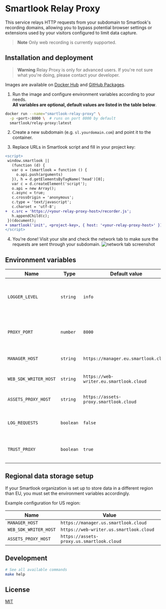# Smartlook Relay Proxy

This service relays HTTP requests from your subdomain to
Smartlook's recording domains, allowing you to bypass potential
browser settings or extensions used by your visitors configured to limit data capture.

> **Note**
> Only web recording is currently supported.

## Installation and deployment

> **Warning**
> Relay Proxy is only for advanced users. If you're not sure what you're doing, please contact your developer.

Images are available on [Docker Hub](https://hub.docker.com/r/smartlook/relay-proxy) and [GitHub Packages](https://github.com/smartlook/smartlook-relay-proxy/pkgs/container/relay-proxy).

1. Run the image and configure environment variables according to your needs.  
   **All variables are optional, default values are listed in the table below**.

```bash
docker run --name="smartlook-relay-proxy" \
  -p <port>:8000 \  # runs on port 8000 by default
  smartlook/relay-proxy:latest
```

2. Create a new subdomain (e.g. `sl.yourdomain.com`) and point it to the container.

3. Replace URLs in Smartlook script and fill in your project key:

```diff
<script>
 window.smartlook ||
   (function (d) {
   var o = (smartlook = function () {
     o.api.push(arguments)
   }), h = d.getElementsByTagName('head')[0];
   var c = d.createElement('script');
   o.api = new Array();
   c.async = true;
   c.crossOrigin = 'anonymous';
   c.type = 'text/javascript';
   c.charset = 'utf-8';
+  c.src = 'https://<your-relay-proxy-host>/recorder.js';
   h.appendChild(c);
 })(document);
+ smartlook('init', <project-key>, { host: '<your-relay-proxy-host>' });
</script>
```

4. You're done! Visit your site and check the network tab to make sure the requests are sent through your subdomain.
   ![network tab screenshot](https://raw.githubusercontent.com/smartlook/smartlook-relay-proxy/main/network.png)

## Environment variables

| Name                  | Type      | Default value                           | Description                                                                                        |
| --------------------- | --------- | --------------------------------------- | -------------------------------------------------------------------------------------------------- |
| `LOGGER_LEVEL`        | `string`  | `info`                                  | One of `trace`, `debug`, `info`, `warn`, `error`, `fatal`, `silent`                                |
| `PROXY_PORT`          | `number`  | `8000`                                  | Port which will the HTTP server listen on                                                          |
| `MANAGER_HOST`        | `string`  | `https://manager.eu.smartlook.cloud`    | Smartlook Manager host                                                                             |
| `WEB_SDK_WRITER_HOST` | `string`  | `https://web-writer.eu.smartlook.cloud` | Smartlook Web Writer host                                                                          |
| `ASSETS_PROXY_HOST`   | `string`  | `https://assets-proxy.smartlook.cloud`  | Smartlook Assets Proxy host                                                                        |
| `LOG_REQUESTS`        | `boolean` | `false`                                 | Log all requests (useful for debugging)                                                            |
| `TRUST_PROXY`         | `boolean` | `true`                                  | See Fastify's [trustProxy](https://www.fastify.io/docs/latest/Reference/Server/#trustproxy) option |

## Regional data storage setup

If your Smartlook organization is set up to store data in a different region than EU, you must set the environment variables accordingly.

Example configuration for US region:

| Name                  | Value                                     |
| --------------------- | ----------------------------------------- |
| `MANAGER_HOST`        | `https://manager.us.smartlook.cloud`      |
| `WEB_SDK_WRITER_HOST` | `https://web-writer.us.smartlook.cloud`   |
| `ASSETS_PROXY_HOST`   | `https://assets-proxy.us.smartlook.cloud` |

## Development

```bash
# See all available commands
make help
```

## License

[MIT](LICENSE)
